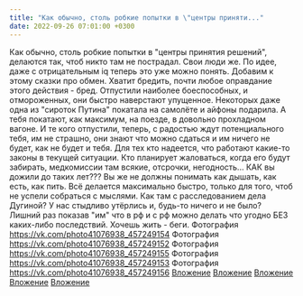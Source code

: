 ```yaml
---
title: "Как обычно, столь робкие попытки в \"центры приняти..."
date: 2022-09-26 07:01:00 +0300
---
```


Как обычно, столь робкие попытки в "центры принятия решений", делаются так, чтоб никто там не пострадал. Свои люди же. По идее, даже с отрицательным iq теперь это уже можно понять.
Добавим к этому сказки про обмен. Хватит бредить, почти любое оправдание этого действия - бред. Отпустили наиболее боеспособных, и отмороженных, они быстро наверстают упущенное. Некоторых даже одна из "сироток Путина" покатала на самолёте и айфоны подарила. А тебя покатают, как максимум, на поезде, в довольно прохладном вагоне. И те кого отпустили, теперь, с радостью ждут потенциального тебя, им не страшно, они знают что можно сдаться и им ничего не будет, как не будет и тебя.
Для тех кто надеется, что работают какие-то законы в текущей ситуации. Кто планирует жаловаться, когда его будут забирать, медкомиссии там всякие, отсрочки, негодность... КАК вы дожили до таких лет??? Вы же не должны понимать как дышать, как есть, как пить. Всё делается максимально быстро, только для того, чтоб не успели собраться с мыслями.
Как там с расследованием дела Дугиной? У нас стыдливо утёрлись и, будь-то ничего и не было? Лишний раз показав "им" что в рф и с рф можно делать что угодно БЕЗ каких-либо последствий.
Хочешь жить - беги.
Фотография
<a class="vk-attach" href="https://vk.com/photo41076938_457249154">https://vk.com/photo41076938_457249154</a>
Фотография
<a class="vk-attach" href="https://vk.com/photo41076938_457249152">https://vk.com/photo41076938_457249152</a>
Фотография
<a class="vk-attach" href="https://vk.com/photo41076938_457249155">https://vk.com/photo41076938_457249155</a>
Фотография
<a class="vk-attach" href="https://vk.com/photo41076938_457249153">https://vk.com/photo41076938_457249153</a>
Фотография
<a class="vk-attach" href="https://vk.com/photo41076938_457249156">https://vk.com/photo41076938_457249156</a>
<a class="vk-attach" href="https://vk.com/photo41076938_457249154">Вложение</a>
<a class="vk-attach" href="https://vk.com/photo41076938_457249152">Вложение</a>
<a class="vk-attach" href="https://vk.com/photo41076938_457249155">Вложение</a>
<a class="vk-attach" href="https://vk.com/photo41076938_457249153">Вложение</a>
<a class="vk-attach" href="https://vk.com/photo41076938_457249156">Вложение</a>

